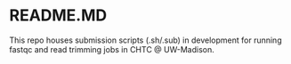 # README.MD
This repo houses submission scripts (.sh/.sub) in development for running fastqc and read trimming jobs in CHTC @ UW-Madison.
